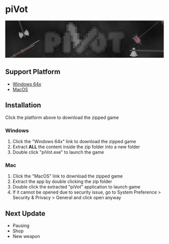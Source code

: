 # piVot
![Banner](banner.png)

## Support Platform
- [Windows 64x](https://github.com/covector/piVot/releases/download/v0.4/piVot_win64x.zip)
- [MacOS](https://github.com/covector/piVot/releases/download/v0.4/piVot_macOS.zip)

## Installation
Click the platform above to download the zipped game

### Windows 
1. Click the "Windows 64x" link to download the zipped game
2. Extract **ALL** the content inside the zip folder into a new folder
3. Double click "piVot.exe" to launch the game

### Mac
1. Click the "MacOS" link to download the zipped game
2. Extract the app by double clicking the zip folder
3. Double click the extracted "piVot" application to launch game
4. If it cannot be opened due to security issue, go to System Preference > Security & Privacy > General and click open anyway

## Next Update
- Pausing
- Shop
- New weapon